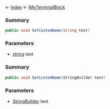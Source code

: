 ← [Index](Api-Index) ← [IMyTerminalBlock](Sandbox.ModAPI.Ingame.IMyTerminalBlock)

### Summary

```csharp
public void SetCustomName(string text)
```

### Parameters

* [string](System.String) text
### Summary

```csharp
public void SetCustomName(StringBuilder text)
```

### Parameters

* [StringBuilder](System.Text.StringBuilder) text
